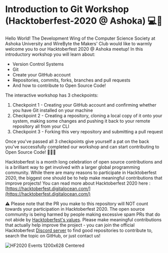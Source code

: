 # Introduction to Git Workshop (Hacktoberfest-2020 @ Ashoka) 💻💜

Hello World! 
The Development Wing of the Computer Science Society at Ashoka University and WireByte the Makers' Club would like to warmly welcome you to our Hacktoberfest 2020 @ Ashoka meetup!
In this introductory workshop you will learn about:
* Version Control Systems
* Git
* Create your GitHub account 
* Repositories, commits, forks, branches and pull requests
* And how to contribute to Open Source Code!

The interactive workshop has 3 checkpoints:
1. Checkpoint 1 - Creating your GitHub account and confirming whether you have Git installed on your machine 
2. Checkpoint 2 - Creating a repository, cloning a local copy of it onto your system, making some changes and pushing it back to your remote repository all from your CLI
3. Checkpoint 3 - Forking this very repository and submitting a pull request

Once you've passed all 3 checkpoints give yourself a pat on the back you've successfully completed our workshop and can start contributing to Open Source Code! 🎉🎉🎉

Hacktoberfest is a month long celebration of open source contributions and is a brilliant way to get involved with a larger global programming community. While there are many reasons to participate in Hacktoberfest 2020, the biggest one should be to help make meaningful contributions that improve projects! You can read more about Hacktoberfest 2020 here : [https://hacktoberfest.digitalocean.com/](https://hacktoberfest.digitalocean.com/)

⚠️ Please note that the PR you make to this repository will NOT count towards your participation in Hacktoberfest 2020. The open source community is being harmed by people making excessive spam PRs that do not abide by [Hacktoberfest's values](https://hacktoberfest.digitalocean.com/details). Please make meaningful contributions that actually help improve the project - you can join the official Hacktoberfest [Discord server](https://discord.com/invite/hacktoberfest) to find good repositories to contribute to, search the topic on GitHub, or just contact us! 

![HF2020 Events 1200x628 Centered](https://user-images.githubusercontent.com/61850850/94990842-96532300-059c-11eb-8c8f-c87e0b20143e.png)
